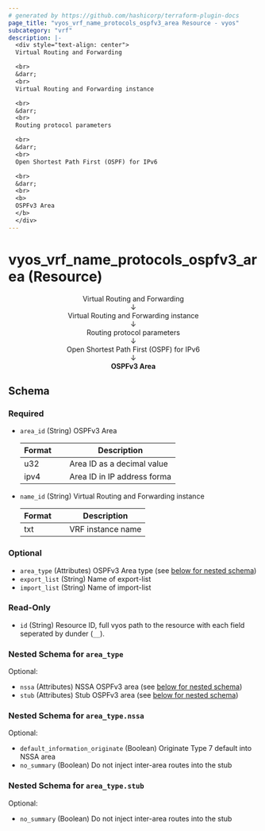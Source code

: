 ```yaml
---
# generated by https://github.com/hashicorp/terraform-plugin-docs
page_title: "vyos_vrf_name_protocols_ospfv3_area Resource - vyos"
subcategory: "vrf"
description: |-
  <div style="text-align: center">
  Virtual Routing and Forwarding

  <br>
  &darr;
  <br>
  Virtual Routing and Forwarding instance

  <br>
  &darr;
  <br>
  Routing protocol parameters

  <br>
  &darr;
  <br>
  Open Shortest Path First (OSPF) for IPv6

  <br>
  &darr;
  <br>
  <b>
  OSPFv3 Area
  </b>
  </div>
---
```


# vyos_vrf_name_protocols_ospfv3_area (Resource)

<div style="text-align: center">
Virtual Routing and Forwarding

<br>
&darr;
<br>
Virtual Routing and Forwarding instance

<br>
&darr;
<br>
Routing protocol parameters

<br>
&darr;
<br>
Open Shortest Path First (OSPF) for IPv6

<br>
&darr;
<br>
<b>
OSPFv3 Area
</b>
</div>



<!-- schema generated by tfplugindocs -->
## Schema

### Required

- `area_id` (String) OSPFv3 Area

    |  Format  &emsp;|  Description                  |
    |----------------|-------------------------------|
    |  u32     &emsp;|  Area ID as a decimal value   |
    |  ipv4    &emsp;|  Area ID in IP address forma  |
- `name_id` (String) Virtual Routing and Forwarding instance

    |  Format  &emsp;|  Description        |
    |----------------|---------------------|
    |  txt     &emsp;|  VRF instance name  |

### Optional

- `area_type` (Attributes) OSPFv3 Area type (see [below for nested schema](#nestedatt--area_type))
- `export_list` (String) Name of export-list
- `import_list` (String) Name of import-list

### Read-Only

- `id` (String) Resource ID, full vyos path to the resource with each field seperated by dunder (`__`).

<a id="nestedatt--area_type"></a>
### Nested Schema for `area_type`

Optional:

- `nssa` (Attributes) NSSA OSPFv3 area (see [below for nested schema](#nestedatt--area_type--nssa))
- `stub` (Attributes) Stub OSPFv3 area (see [below for nested schema](#nestedatt--area_type--stub))

<a id="nestedatt--area_type--nssa"></a>
### Nested Schema for `area_type.nssa`

Optional:

- `default_information_originate` (Boolean) Originate Type 7 default into NSSA area
- `no_summary` (Boolean) Do not inject inter-area routes into the stub


<a id="nestedatt--area_type--stub"></a>
### Nested Schema for `area_type.stub`

Optional:

- `no_summary` (Boolean) Do not inject inter-area routes into the stub
